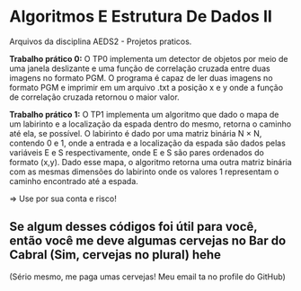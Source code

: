 # **Algoritmos E Estrutura De Dados II**

Arquivos da disciplina AEDS2 - Projetos praticos.

**Trabalho prático 0:** O TP0 implementa um detector de objetos por meio de uma janela deslizante e uma função de correlação cruzada entre duas imagens no formato PGM. O programa é capaz de ler duas imagens no formato PGM e imprimir em um arquivo .txt a posição x e y onde a função de correlação cruzada retornou o maior valor.

**Trabalho prático 1:** O TP1 implementa um algoritmo que dado o mapa de um labirinto e a localização da espada dentro do mesmo, retorna o caminho até ela, se possível. O labirinto é dado por uma matriz binária N × N, contendo 0 e 1, onde a entrada e a localização da espada são dados pelas variáveis E e S respectivamente, onde E e S são pares ordenados do formato (x,y). Dado esse mapa, o algoritmo retorna uma outra matriz binária com as mesmas dimensões do labirinto onde os valores 1 representam o caminho
encontrado até a espada.

=> Use por sua conta e risco!

## Se algum desses códigos foi útil para você, então você me deve algumas cervejas no Bar do Cabral (Sim, cervejas no plural) hehe

(Sério mesmo, me paga umas cervejas! Meu email ta no profile do GitHub)
